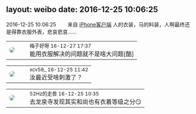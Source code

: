 layout: weibo
date: 2016-12-25 10:06:25
---
<meta name="referrer" content="no-referrer" />

2016-12-25 10:06:25  &nbsp;&nbsp;&nbsp;&nbsp;&nbsp;&nbsp; 来自 <a href="http://app.weibo.com/t/feed/9ksdit" rel="nofollow">iPhone客户端</a>
人的衣装，马的料装，人啊最终还是得靠衣服外表，悲哀悲哀…… ​​​

<table style="width: 100%;">
  <tr>
    <td style="width: 40px;"><img style="border-radius:50%" src="https://tva3.sinaimg.cn/crop.0.0.180.180.50/abefb5b0jw1e8qgp5bmzyj2050050aa8.jpg?KID=imgbed,tva&Expires=1624465158&ssig=GgUor7tvp0"></td>
    <td colspan="2"><small>梅子好呀 16-12-27 17:37</small><br/>能用衣服解决的问题就不是啥大问题[酷]</td>
  </tr>
</table>

<table style="width: 100%;">
  <tr>
    <td style="width: 40px;"><img style="border-radius:50%" src="https://tva3.sinaimg.cn/crop.0.0.1242.1242.50/801f7e9ajw8f3peekcgoqj20yi0yidg9.jpg?KID=imgbed,tva&Expires=1624465158&ssig=2ix5keoxYP"></td>
    <td colspan="2"><small>xcv58_ 16-12-25 11:42</small><br/>汝最近受啥刺激了？</td>
  </tr>
</table>

<table style="width: 100%;">
  <tr>
    <td style="width: 40px;"><img style="border-radius:50%" src="https://tva4.sinaimg.cn/crop.0.0.180.180.50/8beaf773jw1e8qgp5bmzyj2050050aa8.jpg?KID=imgbed,tva&Expires=1624465158&ssig=Nwfh%2BNWm2D"></td>
    <td colspan="2"><small>52Hz的走兽 16-12-25 10:35</small><br/>去龙泉寺发现其实和尚也有衣着等级之分😏</td>
  </tr>
</table>
